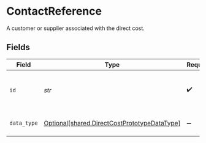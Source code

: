 # ContactReference

A customer or supplier associated with the direct cost.


## Fields

| Field                                                                                              | Type                                                                                               | Required                                                                                           | Description                                                                                        |
| -------------------------------------------------------------------------------------------------- | -------------------------------------------------------------------------------------------------- | -------------------------------------------------------------------------------------------------- | -------------------------------------------------------------------------------------------------- |
| `id`                                                                                               | *str*                                                                                              | :heavy_check_mark:                                                                                 | Unique identifier for a customer or supplier.                                                      |
| `data_type`                                                                                        | [Optional[shared.DirectCostPrototypeDataType]](../../models/shared/directcostprototypedatatype.md) | :heavy_minus_sign:                                                                                 | Allowed name of the 'dataType'.                                                                    |